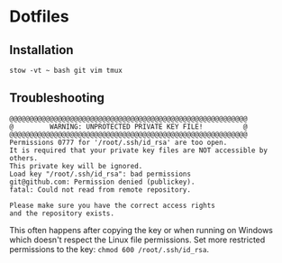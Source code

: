 # Dotfiles

## Installation

```
stow -vt ~ bash git vim tmux
```

## Troubleshooting

    @@@@@@@@@@@@@@@@@@@@@@@@@@@@@@@@@@@@@@@@@@@@@@@@@@@@@@@@@@@
    @         WARNING: UNPROTECTED PRIVATE KEY FILE!          @
    @@@@@@@@@@@@@@@@@@@@@@@@@@@@@@@@@@@@@@@@@@@@@@@@@@@@@@@@@@@
    Permissions 0777 for '/root/.ssh/id_rsa' are too open.
    It is required that your private key files are NOT accessible by others.
    This private key will be ignored.
    Load key "/root/.ssh/id_rsa": bad permissions
    git@github.com: Permission denied (publickey).
    fatal: Could not read from remote repository.

    Please make sure you have the correct access rights
    and the repository exists.

This often happens after copying the key or when running on Windows which doesn't respect the Linux file
permissions. Set more restricted permissions to the key: `chmod 600 /root/.ssh/id_rsa`.
